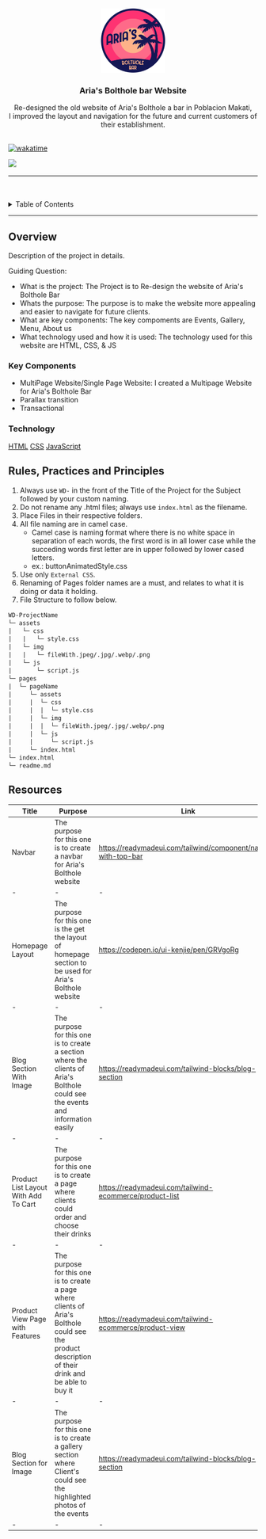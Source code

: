 <a name="readme-top">

<br/>

<br />
<div align="center">
  <a href="">
  <!-- TODO: If you want to add logo or banner you can add it here -->
    <img src="./assets/img/logo.png" alt="" width="130" height="130">
  </a>
<!-- TODO: Change Title to the name of the title of your Project -->
  <h3 align="center">Aria's Bolthole bar Website</h3>
</div>
<!-- TODO: Make a short description -->
<div align="center">
 Re-designed the old website of Aria's Bolthole a bar in Poblacion Makati, <br> I improved the layout and navigation for the future and current customers of their establishment.
</div>

<br />

[![wakatime](https://wakatime.com/badge/user/f3f2e7d6-375b-48da-ad04-bdf4fc126c9d/project/be14dc6f-2eca-4815-95eb-49cdf46899b3.svg)](https://wakatime.com/badge/user/f3f2e7d6-375b-48da-ad04-bdf4fc126c9d/project/be14dc6f-2eca-4815-95eb-49cdf46899b3)


<!-- TODO: Change the zyx-0314 into your github username  -->
<!-- TODO: Change the WD-Template-Project into the same name of your folder -->
![](https://visit-counter.vercel.app/counter.png?page=zyx-0314/WD-Template-Project)

---

<br />
<br />

<!-- TODO: If you want to add more layers for your readme -->
<details>
  <summary>Table of Contents</summary>
  <ol>
    <li>
      <a href="#Home">Home</a>
      <ol>
        <li>
          <a href="#Events">Events</a>
        </li>
        <li>
          <a href="#Menu">Menu</a>
        </li>
        <li>
          <a href="#Gallery">Gallery</a>
        </li>
      </ol>
    </li>
  </ol>
</details>

---

## Overview

<!-- TODO: To be changed -->
<!-- The following are just sample -->
Description of the project in details.

Guiding Question:
- What is the project: The Project is to Re-design the website of Aria's Bolthole Bar
- Whats the purpose: The purpose is to make the website more appealing and easier to navigate for future clients.
- What are key components: The key compoments are Events, Gallery, Menu, About us
- What technology used and how it is used: The technology used for this website are HTML, CSS, & JS 

### Key Components
<!-- TODO: List of Key Components -->
<!-- The following are just sample -->
- MultiPage Website/Single Page Website: I created a Multipage Website for Aria's Bolthole Bar
- Parallax transition
- Transactional

### Technology
<!-- TODO: List of Technology Used -->
[HTML](https://img.shields.io/badge/HTML-E34F26?style=for-the-badge&logo=html5&logoColor=white)
[CSS](https://img.shields.io/badge/CSS-1572B6?style=for-the-badge&logo=css3&logoColor=white)
[JavaScript](https://img.shields.io/badge/JavaScript-F7DF1E?style=for-the-badge&logo=javascript&logoColor=white)

## Rules, Practices and Principles
1. Always use `WD-` in the front of the Title of the Project for the Subject followed by your custom naming.
2. Do not rename any .html files; always use `index.html` as the filename.
3. Place Files in their respective folders.
4. All file naming are in camel case.
   - Camel case is naming format where there is no white space in separation of each words, the first word is in all lower case while the succeding words first letter are in upper followed by lower cased letters.
   - ex.: buttonAnimatedStyle.css
5. Use only `External CSS`.
6. Renaming of Pages folder names are a must, and relates to what it is doing or data it holding.
7. File Structure to follow below.

```
WD-ProjectName
└─ assets
|   └─ css
|   |   └─ style.css
|   └─ img
|   |   └─ fileWith.jpeg/.jpg/.webp/.png
|   └─ js
|       └─ script.js
└─ pages
|  └─ pageName
|     └─ assets
|     |  └─ css
|     |  |  └─ style.css
|     |  └─ img
|     |  |  └─ fileWith.jpeg/.jpg/.webp/.png
|     |  └─ js
|     |     └─ script.js
|     └─ index.html
└─ index.html
└─ readme.md
```

## Resources

<!-- TODO: Add References -->
| Title | Purpose | Link |
|-|-|-|
| Navbar | The purpose for this one is to create a navbar for Aria's Bolthole website |https://readymadeui.com/tailwind/component/navbar-with-top-bar |
|-|-|-|
| Homepage Layout | The purpose for this one is the get the layout of homepage section to be used for Aria's Bolthole website| https://codepen.io/ui-kenjie/pen/GRVgoRg |
|-|-|-|
| Blog Section With Image | The purpose for this one is to create a section where the clients of Aria's Bolthole could see the events and information easily | https://readymadeui.com/tailwind-blocks/blog-section |
|-|-|-|
| Product List Layout With Add To Cart | The purpose for this one is to create a page where clients could order and choose their drinks | https://readymadeui.com/tailwind-ecommerce/product-list
|-|-|-|
| Product View Page with Features | The purpose for this one is to create a page where clients of Aria's Bolthole could see the product description of their drink and be able to buy it | https://readymadeui.com/tailwind-ecommerce/product-view |
|-|-|-|
| Blog Section for Image | The purpose for this one is to create a gallery section where Client's could see the highlighted photos of the events | https://readymadeui.com/tailwind-blocks/blog-section |
|-|-|-|
